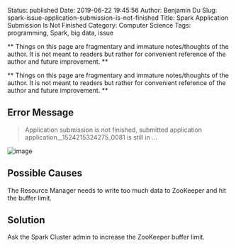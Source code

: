 Status: published
Date: 2019-06-22 19:45:56
Author: Benjamin Du
Slug: spark-issue-application-submission-is-not-finished
Title: Spark Application Submission Is Not Finished
Category: Computer Science
Tags: programming, Spark, big data, issue

**
Things on this page are fragmentary and immature notes/thoughts of the author.
It is not meant to readers but rather for convenient reference of the author and future improvement.
**


**
Things on this page are fragmentary and immature notes/thoughts of the author.
It is not meant to readers but rather for convenient reference of the author and future improvement.
**

## Error Message

> Application submission is not finished, submitted application application__1524215324275_0081 is still in ...

![image](https://user-images.githubusercontent.com/824507/57563475-447c7e00-7353-11e9-8421-4b51e58ef18d.png)

## Possible Causes

The Resource Manager needs to write too much data to ZooKeeper and hit the buffer limit.

## Solution

Ask the Spark Cluster admin to increase the ZooKeeper buffer limit.
